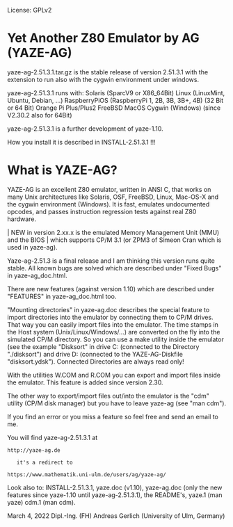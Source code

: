 License: GPLv2


Yet Another Z80 Emulator by AG (YAZE-AG)
========================================

yaze-ag-2.51.3.1.tar.gz is the stable release of version 2.51.3.1 with the
extension to run also with the cygwin environment under windows.

yaze-ag-2.51.3.1 runs with:	Solaris (SparcV9 or X86_64Bit)
				Linux (LinuxMint, Ubuntu, Debian, ...)
				RaspberryPiOS (RaspberryPi 1, 2B, 3B, 3B+, 4B)
				  (32 Bit or 64 Bit)
				Orange Pi Plus/Plus2
				FreeBSD
				MacOS
				Cygwin (Windows) (since V2.30.2 also for 64Bit)

yaze-ag-2.51.3.1 is a further development of yaze-1.10.

How you install it is described in INSTALL-2.51.3.1 !!!


What is YAZE-AG?
================

YAZE-AG is an excellent Z80 emulator, written in ANSI C, that works on many
Unix architectures like Solaris, OSF, FreeBSD, Linux, Mac-OS-X and the cygwin
environment (Windows). It is fast, emulates undocumented opcodes, and passes
instruction regression tests against real Z80 hardware.

| NEW in version 2.xx.x is the emulated Memory Management Unit (MMU) and the BIOS
| which supports CP/M 3.1 (or ZPM3 of Simeon Cran which is used in yaze-ag).

Yaze-ag-2.51.3 is a final release and I am thinking this version runs quite
stable. All known bugs are solved which are described under "Fixed Bugs" in
yaze-ag_doc.html.

There are new features (against version 1.10) which are described under
"FEATURES" in yaze-ag_doc.html too.

"Mounting directories" in yaze-ag.doc describes the special feature to import
directories into the emulator by connecting them to CP/M drives. That way
you can easily import files into the emulator. The time stamps in the Host
system (Unix/Linux/Windows/...) are converted on the fly into the simulated
CP/M directory. So you can use a make utility inside the emulator (see the
example "Disksort" in drive C: (connected to the Directory "./disksort") and
drive D: (connected to the YAZE-AG-Diskfile "disksort.ydsk"). Connected
Directories are always read only!

With the utilities W.COM and R.COM you can export and import files inside the
emulator. This feature is added since version 2.30.

The other way to export/import files out/into the emulator is the "cdm" utility
(CP/M disk manager) but you have to leave yaze-ag (see "man cdm").

If you find an error or you miss a feature so feel free and send an email
to me.

You will find yaze-ag-2.51.3.1 at

	http://yaze-ag.de

	   it's a redirect to

	https://www.mathematik.uni-ulm.de/users/ag/yaze-ag/


Look also to:
	INSTALL-2.51.3.1,
	yaze.doc (v1.10),
	yaze-ag.doc (only the new features since yaze-1.10 until yaze-ag-2.51.3.1),
	the README's,
	yaze.1 (man yaze)
	cdm.1  (man cdm).

March 4, 2022
Dipl.-Ing. (FH) Andreas Gerlich
(University of Ulm, Germany)

